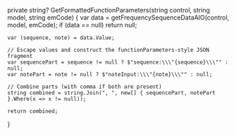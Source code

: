 private string? GetFormattedFunctionParameters(string control, string model, string emCode)
{
    var data = getFrequencySequenceDataAIO(control, model, emCode);
    if (data == null) return null;

    var (sequence, note) = data.Value;

    // Escape values and construct the functionParameters-style JSON fragment
    var sequencePart = sequence != null ? $"sequence:\\\"{sequence}\\\"" : null;
    var notePart = note != null ? $"noteInput:\\\"{note}\\\"" : null;

    // Combine parts (with comma if both are present)
    string combined = string.Join(", ", new[] { sequencePart, notePart }.Where(x => x != null));

    return combined;
}
